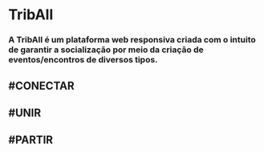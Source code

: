 # TribAll
### A TribAll é um plataforma web responsiva criada com o intuito de garantir a socialização por meio da criação de eventos/encontros de diversos tipos. 
## #CONECTAR 
## #UNIR
## #PARTIR
